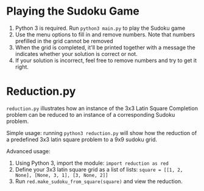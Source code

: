 # Playing the Sudoku Game
1) Python 3 is required. Run `python3 main.py` to play the Sudoku game
2) Use the menu options to fill in and remove numbers. Note that numbers prefilled in the grid cannot be removed
3) When the grid is completed, it'll be printed together with a message the indicates whether your solution is correct or not.
4) If your solution is incorrect, feel free to remove numbers and try to get it right.

# Reduction.py

`reduction.py` illustrates how an instance of the 3x3 Latin Square Completion problem can be reduced to an instance of a corresponding Sudoku problem. 

Simple usage: running `python3 reduction.py` will show how the reduction of a predefined 3x3 latin square problem to a 9x9 sudoku grid.

Advanced usage:
1) Using Python 3, import the module: `import reduction as red`
2) Define your 3x3 latin square grid as a list of lists: `square = [[1, 2, None], [None, 3, 1], [3, None, 2]]`
3) Run `red.make_sudoku_from_square(square)` and view the reduction.
